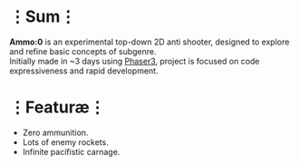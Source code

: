 # ⋮Sum⋮
__Ammo:0__ is an experimental top-down 2D anti shooter, designed to explore and refine basic concepts of subgenre.  
Initially made in ~3 days using [Phaser3](https://phaser.io/phaser3), project is focused on code expressiveness and rapid development.

# ⋮Featuræ⋮
* Zero ammunition.
* Lots of enemy rockets.
* Infinite pacifistic carnage.
